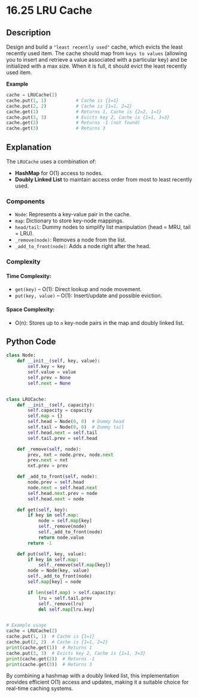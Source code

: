 # 16.25 LRU Cache

## Description

Design and build a `"least recently used"` cache, which evicts the least recently used item. The cache should map from `keys to values` (allowing you to insert and retrieve a value associated with a particular key) and be initialized with a max size. When it is full, it should evict the least recently used item.

**Example**

```python
cache = LRUCache(2)
cache.put(1, 1)           # Cache is {1=1}
cache.put(2, 2)           # Cache is {1=1, 2=2}
cache.get(1)              # Returns 1, Cache is {2=2, 1=1}
cache.put(3, 3)           # Evicts key 2, Cache is {1=1, 3=3}
cache.get(2)              # Returns -1 (not found)
cache.get(3)              # Returns 3
```

## Explanation

The `LRUCache` uses a combination of:

* **HashMap** for O(1) access to nodes.
* **Doubly Linked List** to maintain access order from most to least recently used.

### Components

* `Node`: Represents a key-value pair in the cache.
* `map`: Dictionary to store key-node mappings.
* `head/tail`: Dummy nodes to simplify list manipulation (head = MRU, tail = LRU).
* `_remove(node)`: Removes a node from the list.
* `_add_to_front(node)`: Adds a node right after the head.

### Complexity

#### Time Complexity:

* `get(key)` – O(1): Direct lookup and node movement.
* `put(key, value)` – O(1): Insert/update and possible eviction.

#### Space Complexity:

* O(n): Stores up to `n` key-node pairs in the map and doubly linked list.

## Python Code

```python
class Node:
    def __init__(self, key, value):
        self.key = key
        self.value = value
        self.prev = None
        self.next = None


class LRUCache:
    def __init__(self, capacity):
        self.capacity = capacity
        self.map = {}
        self.head = Node(0, 0)  # Dummy head
        self.tail = Node(0, 0)  # Dummy tail
        self.head.next = self.tail
        self.tail.prev = self.head

    def _remove(self, node):
        prev, nxt = node.prev, node.next
        prev.next = nxt
        nxt.prev = prev

    def _add_to_front(self, node):
        node.prev = self.head
        node.next = self.head.next
        self.head.next.prev = node
        self.head.next = node

    def get(self, key):
        if key in self.map:
            node = self.map[key]
            self._remove(node)
            self._add_to_front(node)
            return node.value
        return -1

    def put(self, key, value):
        if key in self.map:
            self._remove(self.map[key])
        node = Node(key, value)
        self._add_to_front(node)
        self.map[key] = node

        if len(self.map) > self.capacity:
            lru = self.tail.prev
            self._remove(lru)
            del self.map[lru.key]


# Example usage
cache = LRUCache(2)
cache.put(1, 1)  # Cache is {1=1}
cache.put(2, 2)  # Cache is {1=1, 2=2}
print(cache.get(1))  # Returns 1
cache.put(3, 3)  # Evicts key 2, Cache is {1=1, 3=3}
print(cache.get(2))  # Returns -1
print(cache.get(3))  # Returns 3
```

By combining a hashmap with a doubly linked list, this implementation provides efficient O(1) access and updates, making it a suitable choice for real-time caching systems.

